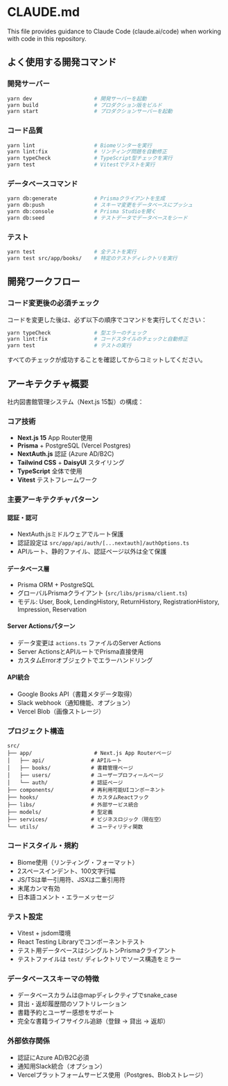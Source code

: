 # CLAUDE.md

This file provides guidance to Claude Code (claude.ai/code) when working with code in this repository.

## よく使用する開発コマンド

### 開発サーバー
```bash
yarn dev                    # 開発サーバーを起動
yarn build                  # プロダクション版をビルド  
yarn start                  # プロダクションサーバーを起動
```

### コード品質
```bash
yarn lint                   # Biomeリンターを実行
yarn lint:fix               # リンティング問題を自動修正
yarn typeCheck              # TypeScript型チェックを実行
yarn test                   # Vitestでテストを実行
```

### データベースコマンド
```bash
yarn db:generate            # Prismaクライアントを生成
yarn db:push                # スキーマ変更をデータベースにプッシュ
yarn db:console             # Prisma Studioを開く
yarn db:seed                # テストデータでデータベースをシード
```

### テスト
```bash
yarn test                   # 全テストを実行
yarn test src/app/books/    # 特定のテストディレクトリを実行
```

## 開発ワークフロー

### コード変更後の必須チェック
コードを変更した後は、必ず以下の順序でコマンドを実行してください：

```bash
yarn typeCheck              # 型エラーのチェック
yarn lint:fix               # コードスタイルのチェックと自動修正
yarn test                   # テストの実行
```

すべてのチェックが成功することを確認してからコミットしてください。

## アーキテクチャ概要

社内図書館管理システム（Next.js 15製）の構成：

### コア技術
- **Next.js 15** App Router使用
- **Prisma** + PostgreSQL (Vercel Postgres)
- **NextAuth.js** 認証 (Azure AD/B2C)
- **Tailwind CSS** + **DaisyUI** スタイリング
- **TypeScript** 全体で使用
- **Vitest** テストフレームワーク

### 主要アーキテクチャパターン

#### 認証・認可
- NextAuth.jsミドルウェアでルート保護
- 認証設定は `src/app/api/auth/[...nextauth]/authOptions.ts`
- APIルート、静的ファイル、認証ページ以外は全て保護

#### データベース層
- Prisma ORM + PostgreSQL
- グローバルPrismaクライアント (`src/libs/prisma/client.ts`)
- モデル: User, Book, LendingHistory, ReturnHistory, RegistrationHistory, Impression, Reservation

#### Server Actionsパターン
- データ変更は `actions.ts` ファイルのServer Actions
- Server ActionsとAPIルートでPrisma直接使用
- カスタムErrorオブジェクトでエラーハンドリング

#### API統合
- Google Books API（書籍メタデータ取得）
- Slack webhook（通知機能、オプション）
- Vercel Blob（画像ストレージ）

### プロジェクト構造

```
src/
├── app/                    # Next.js App Routerページ
│   ├── api/               # APIルート
│   ├── books/             # 書籍管理ページ
│   ├── users/             # ユーザープロフィールページ
│   └── auth/              # 認証ページ
├── components/            # 再利用可能UIコンポーネント
├── hooks/                 # カスタムReactフック
├── libs/                  # 外部サービス統合
├── models/                # 型定義
├── services/              # ビジネスロジック（現在空）
└── utils/                 # ユーティリティ関数
```

### コードスタイル・規約
- Biome使用（リンティング・フォーマット）
- 2スペースインデント、100文字行幅
- JS/TSは単一引用符、JSXは二重引用符
- 末尾カンマ有効
- 日本語コメント・エラーメッセージ

### テスト設定
- Vitest + jsdom環境
- React Testing Libraryでコンポーネントテスト
- テスト用データベースはシングルトンPrismaクライアント
- テストファイルは `test/` ディレクトリでソース構造をミラー

### データベーススキーマの特徴
- データベースカラムは@mapディレクティブでsnake_case
- 貸出・返却履歴間のソフトリレーション
- 書籍予約とユーザー感想をサポート
- 完全な書籍ライフサイクル追跡（登録 → 貸出 → 返却）

### 外部依存関係
- 認証にAzure AD/B2C必須
- 通知用Slack統合（オプション）
- Vercelプラットフォームサービス使用（Postgres、Blobストレージ）
